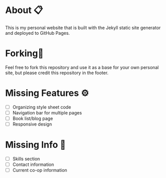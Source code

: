 # About 📋

This is my personal website that is built with the Jekyll static site generator and deployed to GitHub Pages.

# Forking🍴

Feel free to fork this repository and use it as a base for your own personal site, but please credit this repository in the footer.

# Missing Features ⚙️

- [ ] Organizing style sheet code
- [ ] Navigation bar for multiple pages
- [ ] Book list/blog page
- [ ] Responsive design

# Missing Info 💾

- [ ] Skills section
- [ ] Contact information
- [ ] Current co-op information